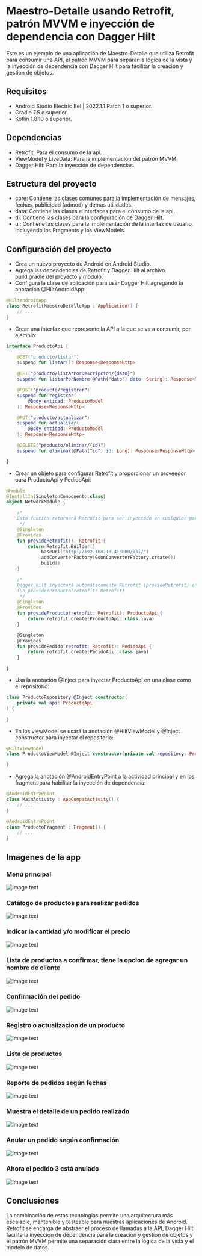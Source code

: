 # Maestro-Detalle usando Retrofit, patrón MVVM e inyección de dependencia con Dagger Hilt
Este es un ejemplo de una aplicación de Maestro-Detalle que utiliza Retrofit para consumir una API, el patrón MVVM para separar la lógica de la vista y la inyección de dependencia con Dagger Hilt para facilitar la creación y gestión de objetos.

## Requisitos

- Android Studio Electric Eel | 2022.1.1 Patch 1 o superior.
- Gradle 7.5 o superior.
- Kotlin 1.8.10 o superior.

## Dependencias

- Retrofit: Para el consumo de la api.
- ViewModel y LiveData: Para la implementación del patrón MVVM.
- Dagger Hilt: Para la inyección de dependencias.

## Estructura del proyecto

- core: Contiene las clases comunes para la implementación de mensajes, fechas, publicidad (admod) y demas utilidades.
- data: Contiene las clases e interfaces para el consumo de la api.
- di: Contiene las clases para la configuración de Dagger Hilt.
- ui: Contiene las clases para la implementación de la interfaz de usuario, incluyendo los Fragments y los ViewModels.

## Configuración del proyecto

- Crea un nuevo proyecto de Android en Android Studio.
- Agrega las dependencias de Retrofit y Dagger Hilt al archivo build.gradle del proyecto y modulo.
- Configura la clase de aplicación para usar Dagger Hilt agregando la anotación @HiltAndroidApp:

```kotlin
@HiltAndroidApp
class RetrofitMaestroDetalleApp : Application() {
    // ...
}
```

- Crear una interfaz que represente la API a la que se va a consumir, por ejemplo:

```kotlin
interface ProductoApi {

    @GET("producto/listar")
    suspend fun listar(): Response<ResponseHttp>

    @GET("producto/listarPorDescripcion/{dato}")
    suspend fun listarPorNombre(@Path("dato") dato: String): Response<ResponseHttp>

    @POST("producto/registrar")
    suspend fun registrar(
        @Body entidad: ProductoModel
    ): Response<ResponseHttp>

    @PUT("producto/actualizar")
    suspend fun actualizar(
        @Body entidad: ProductoModel
    ): Response<ResponseHttp>

    @DELETE("producto/eliminar/{id}")
    suspend fun eliminar(@Path("id") id: Long): Response<ResponseHttp>

}
```

- Crear un objeto para configurar Retrofit y proporcionar un proveedor para ProductoApi y PedidoApi:

```kotlin
@Module
@InstallIn(SingletonComponent::class)
object NetworkModule {

    /*
    Esta función retornará Retrofit para ser inyectado en cualquier parte
     */
    @Singleton
    @Provides
    fun provideRetrofit(): Retrofit {
        return Retrofit.Builder()
            .baseUrl("http://192.168.18.4:3000/api/")
            .addConverterFactory(GsonConverterFactory.create())
            .build()
    }

    /*
    Dagger hilt inyectará automáticamente Retrofit (provideRetrofit) en la función
    fun providerProducto(retrofit: Retrofit)
     */
    @Singleton
    @Provides
    fun provideProducto(retrofit: Retrofit): ProductoApi {
        return retrofit.create(ProductoApi::class.java)
    }

    @Singleton
    @Provides
    fun providePedido(retrofit: Retrofit): PedidoApi {
        return retrofit.create(PedidoApi::class.java)
    }

}
```

- Usa la anotación @Inject para inyectar ProductoApi en una clase como el repositorio:

```kotlin
class ProductoRepository @Inject constructor(
    private val api: ProductoApi
) {

}
```

- En los viewModel se usará la anotación @HiltViewModel y @Inject constructor para inyectar el repositorio:

```kotlin
@HiltViewModel
class ProductoViewModel @Inject constructor(private val repository: ProductoRepository) : ViewModel() {

}
```

- Agrega la anotación @AndroidEntryPoint a la actividad principal y en los fragment para habilitar la inyección de dependencia:
```kotlin
@AndroidEntryPoint
class MainActivity : AppCompatActivity() {
    // ...
}

@AndroidEntryPoint
class ProductoFragment : Fragment() {
    // ...
}
```


## Imagenes de la app

### Menú principal
![Image text]()

### Catálogo de productos para realizar pedidos

![Image text]()

### Indicar la cantidad y/o modificar el precio

![Image text]()

### Lista de productos a confirmar, tiene la opcion de agregar un nombre de cliente
![Image text]()

### Confirmación del pedido
![Image text]()

### Registro o actualizacion de un producto
![Image text]()

### Lista de productos
![Image text]()

### Reporte de pedidos según fechas
![Image text]()

### Muestra el detalle de un pedido realizado
![Image text]()

### Anular un pedido según confirmación
![Image text]()

### Ahora el pedido 3 está anulado
![Image text]()

## Conclusiones

La combinación de estas tecnologías permite una arquitectura más escalable, mantenible y testeable para nuestras aplicaciones de Android. Retrofit se encarga de abstraer el proceso de llamadas a la API, Dagger Hilt facilita la inyección de dependencia para la creación y gestión de objetos y el patrón MVVM permite una separación clara entre la lógica de la vista y el modelo de datos.
